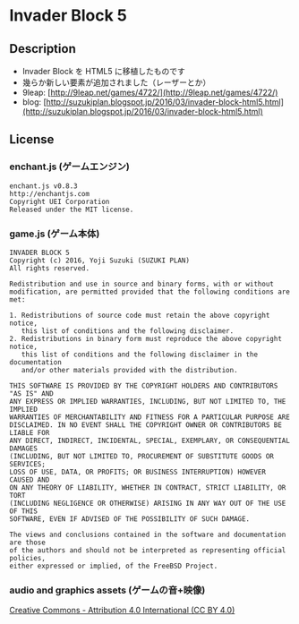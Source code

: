 # Invader Block 5

## Description
- Invader Block を HTML5 に移植したものです
- 幾らか新しい要素が追加されました（レーザーとか）
- 9leap: [http://9leap.net/games/4722/](http://9leap.net/games/4722/)
- blog: [http://suzukiplan.blogspot.jp/2016/03/invader-block-html5.html](http://suzukiplan.blogspot.jp/2016/03/invader-block-html5.html)

## License
### enchant.js (ゲームエンジン)
```
enchant.js v0.8.3
http://enchantjs.com
Copyright UEI Corporation
Released under the MIT license.
```
 
### game.js (ゲーム本体)
```
INVADER BLOCK 5
Copyright (c) 2016, Yoji Suzuki (SUZUKI PLAN)
All rights reserved.

Redistribution and use in source and binary forms, with or without
modification, are permitted provided that the following conditions are met: 

1. Redistributions of source code must retain the above copyright notice,
   this list of conditions and the following disclaimer. 
2. Redistributions in binary form must reproduce the above copyright notice,
   this list of conditions and the following disclaimer in the documentation
   and/or other materials provided with the distribution. 

THIS SOFTWARE IS PROVIDED BY THE COPYRIGHT HOLDERS AND CONTRIBUTORS "AS IS" AND
ANY EXPRESS OR IMPLIED WARRANTIES, INCLUDING, BUT NOT LIMITED TO, THE IMPLIED
WARRANTIES OF MERCHANTABILITY AND FITNESS FOR A PARTICULAR PURPOSE ARE
DISCLAIMED. IN NO EVENT SHALL THE COPYRIGHT OWNER OR CONTRIBUTORS BE LIABLE FOR
ANY DIRECT, INDIRECT, INCIDENTAL, SPECIAL, EXEMPLARY, OR CONSEQUENTIAL DAMAGES
(INCLUDING, BUT NOT LIMITED TO, PROCUREMENT OF SUBSTITUTE GOODS OR SERVICES;
LOSS OF USE, DATA, OR PROFITS; OR BUSINESS INTERRUPTION) HOWEVER CAUSED AND
ON ANY THEORY OF LIABILITY, WHETHER IN CONTRACT, STRICT LIABILITY, OR TORT
(INCLUDING NEGLIGENCE OR OTHERWISE) ARISING IN ANY WAY OUT OF THE USE OF THIS
SOFTWARE, EVEN IF ADVISED OF THE POSSIBILITY OF SUCH DAMAGE.

The views and conclusions contained in the software and documentation are those
of the authors and should not be interpreted as representing official policies, 
either expressed or implied, of the FreeBSD Project.
```

### audio and graphics assets (ゲームの音+映像)
[Creative Commons - Attribution 4.0 International (CC BY 4.0)](http://creativecommons.org/licenses/by/4.0/)
